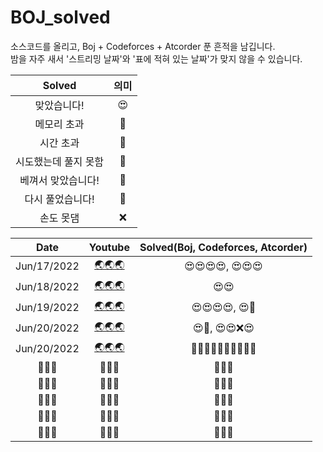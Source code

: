# BOJ_solved
소스코드를 올리고, Boj + Codeforces + Atcorder 푼 흔적을 남깁니다. <br>
밤을 자주 새서 '스트리밍 날짜'와 '표에 적혀 있는 날짜'가 맞지 않을 수 있습니다. <br>

| Solved | 의미 |
| :---:  | :--: |
| 맞았습니다! | 😍 |
| 메모리 초과 | 🤢 |
| 시간 초과 | 🤢 |
| 시도했는데 풀지 못함 | 🤬 |
| 베껴서 맞았습니다! | 👻 |
| 다시 풀었습니다! | 🤪 |
| 손도 못댐 | ❌ |

| Date | Youtube | Solved(Boj, Codeforces, Atcorder) |
|         :----:         | :----: | :-----: |
|   Jun/17/2022    | [🌏🌏🌏](https://youtu.be/qN1Hzh1sV8s) | 😍😍😍😍, 😍😍😍 |
|        Jun/18/2022        |   [🌏🌏🌏](https://youtu.be/zVu44IkTzZM)   | 😍😍 |
|        Jun/19/2022      |   [🌏🌏🌏](https://youtu.be/WFFt7auzro4)   | 😍😍😍😍, 😍🤬 |
|        Jun/20/2022        |   [🌏🌏🌏](https://youtu.be/S5D0B6VIDuw)   | 😍👻, 😍😍❌😍 |
|        Jun/20/2022        |   [🌏🌏🌏](https://youtu.be/UI2lZFNpDfI)   | 🤪🤪🤪🤪👻😍🤪🤪😍❌ |
|        🚧🚧🚧        |   🚧🚧🚧   | 🚧🚧🚧 |
|        🚧🚧🚧        |   🚧🚧🚧   | 🚧🚧🚧 |
|        🚧🚧🚧        |   🚧🚧🚧   | 🚧🚧🚧 |
|        🚧🚧🚧        |   🚧🚧🚧   | 🚧🚧🚧 |
|        🚧🚧🚧        |   🚧🚧🚧   | 🚧🚧🚧 |
